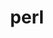 ---
title: "perl"
layout: cache
categories: [package, develop-2024-02-11]
meta: {"versions": ["5.38.0"], "compilers": ["apple-clang@=15.0.0", "cce@=15.0.1", "gcc@=10.3.0", "gcc@=11.1.0", "gcc@=11.4.0", "gcc@=12.3.0", "gcc@=7.3.1", "gcc@=7.5.0", "gcc@=9.4.0", "oneapi@=2024.0.0"], "oss": ["amzn2", "rhel8", "sle_hpc15", "ubuntu18.04", "ubuntu20.04", "ubuntu22.04", "ventura"], "platforms": ["darwin", "linux"], "targets": ["aarch64", "neoverse_n1", "neoverse_v1", "neoverse_v2", "ppc64le", "x86_64_v3", "x86_64_v4", "zen4"], "stacks": ["aws-isc", "aws-isc-aarch64", "build_systems", "data-vis-sdk", "developer-tools", "e4s", "e4s-cray-rhel", "e4s-cray-sles", "e4s-neoverse-v2", "e4s-neoverse_v1", "e4s-oneapi", "e4s-power", "e4s-rocm-external", "ml-darwin-aarch64-mps", "ml-linux-x86_64-cpu", "ml-linux-x86_64-cuda", "ml-linux-x86_64-rocm", "radiuss", "radiuss-aws", "radiuss-aws-aarch64", "root", "tutorial"], "num_specs": 15, "num_specs_by_stack": {"ml-darwin-aarch64-mps": 1, "root": 15, "aws-isc-aarch64": 2, "radiuss-aws-aarch64": 2, "radiuss-aws": 1, "aws-isc": 1, "e4s-cray-rhel": 1, "e4s-power": 1, "e4s-neoverse_v1": 1, "e4s-cray-sles": 1, "developer-tools": 1, "build_systems": 1, "radiuss": 1, "e4s-rocm-external": 1, "e4s": 1, "data-vis-sdk": 1, "e4s-neoverse-v2": 1, "tutorial": 2, "ml-linux-x86_64-cuda": 1, "ml-linux-x86_64-cpu": 1, "ml-linux-x86_64-rocm": 1, "e4s-oneapi": 1}}
spec_details: [{"hash": "ewnync2t5gzixwqwwtu7wlfjjcuakb4q", "compiler": "apple-clang@=15.0.0", "versions": ["5.38.0"], "os": "ventura", "platform": "darwin", "target": "aarch64", "variants": ["build_system=generic", "+cpanm", "+opcode", "+open", "patches=714e4d1", "+shared", "+threads"], "stacks": ["ml-darwin-aarch64-mps", "root"], "size": "-", "tarball": "https://binaries.spack.io/develop-2024-02-11/build_cache/darwin-ventura-aarch64/apple-clang-15.0.0/perl-5.38.0/darwin-ventura-aarch64-apple-clang-15.0.0-perl-5.38.0-ewnync2t5gzixwqwwtu7wlfjjcuakb4q.spack"}, {"hash": "jdaskbvzt25rbapu7ttfcri535qjrcqk", "compiler": "gcc@=7.3.1", "versions": ["5.38.0"], "os": "amzn2", "platform": "linux", "target": "aarch64", "variants": ["build_system=generic", "+cpanm", "+opcode", "+open", "patches=714e4d1", "+shared", "+threads"], "stacks": ["aws-isc-aarch64", "radiuss-aws-aarch64", "root"], "size": "-", "tarball": "https://binaries.spack.io/develop-2024-02-11/build_cache/linux-amzn2-aarch64/gcc-7.3.1/perl-5.38.0/linux-amzn2-aarch64-gcc-7.3.1-perl-5.38.0-jdaskbvzt25rbapu7ttfcri535qjrcqk.spack"}, {"hash": "yl55brj7xnujzudegxhdfjzbwmv75ils", "compiler": "gcc@=7.3.1", "versions": ["5.38.0"], "os": "amzn2", "platform": "linux", "target": "neoverse_n1", "variants": ["build_system=generic", "+cpanm", "+opcode", "+open", "patches=714e4d1", "+shared", "+threads"], "stacks": ["aws-isc-aarch64", "radiuss-aws-aarch64", "root"], "size": "-", "tarball": "https://binaries.spack.io/develop-2024-02-11/build_cache/linux-amzn2-neoverse_n1/gcc-7.3.1/perl-5.38.0/linux-amzn2-neoverse_n1-gcc-7.3.1-perl-5.38.0-yl55brj7xnujzudegxhdfjzbwmv75ils.spack"}, {"hash": "3merd2dta22phgewa7gm7ubaxqod6mny", "compiler": "gcc@=7.3.1", "versions": ["5.38.0"], "os": "amzn2", "platform": "linux", "target": "x86_64_v3", "variants": ["build_system=generic", "+cpanm", "+opcode", "+open", "patches=714e4d1", "+shared", "+threads"], "stacks": ["radiuss-aws", "aws-isc", "root"], "size": "-", "tarball": "https://binaries.spack.io/develop-2024-02-11/build_cache/linux-amzn2-x86_64_v3/gcc-7.3.1/perl-5.38.0/linux-amzn2-x86_64_v3-gcc-7.3.1-perl-5.38.0-3merd2dta22phgewa7gm7ubaxqod6mny.spack"}, {"hash": "bkbx6j72kgcsctjgjgpibssu2spdergz", "compiler": "cce@=15.0.1", "versions": ["5.38.0"], "os": "rhel8", "platform": "linux", "target": "zen4", "variants": ["build_system=generic", "+cpanm", "+opcode", "+open", "patches=714e4d1", "+shared", "+threads"], "stacks": ["e4s-cray-rhel", "root"], "size": "-", "tarball": "https://binaries.spack.io/develop-2024-02-11/build_cache/linux-rhel8-zen4/cce-15.0.1/perl-5.38.0/linux-rhel8-zen4-cce-15.0.1-perl-5.38.0-bkbx6j72kgcsctjgjgpibssu2spdergz.spack"}, {"hash": "ebxrwyvvlos3lcqrbl5xhp6lwavmdlyb", "compiler": "gcc@=9.4.0", "versions": ["5.38.0"], "os": "ubuntu20.04", "platform": "linux", "target": "ppc64le", "variants": ["build_system=generic", "+cpanm", "+opcode", "+open", "patches=714e4d1", "+shared", "+threads"], "stacks": ["e4s-power", "root"], "size": "-", "tarball": "https://binaries.spack.io/develop-2024-02-11/build_cache/linux-ubuntu20.04-ppc64le/gcc-9.4.0/perl-5.38.0/linux-ubuntu20.04-ppc64le-gcc-9.4.0-perl-5.38.0-ebxrwyvvlos3lcqrbl5xhp6lwavmdlyb.spack"}, {"hash": "x55g2ybsubgfoldtbm4ap7nvjhxpsmwr", "compiler": "gcc@=11.4.0", "versions": ["5.38.0"], "os": "ubuntu20.04", "platform": "linux", "target": "neoverse_v1", "variants": ["build_system=generic", "+cpanm", "+opcode", "+open", "patches=714e4d1", "+shared", "+threads"], "stacks": ["e4s-neoverse_v1", "root"], "size": "-", "tarball": "https://binaries.spack.io/develop-2024-02-11/build_cache/linux-ubuntu20.04-neoverse_v1/gcc-11.4.0/perl-5.38.0/linux-ubuntu20.04-neoverse_v1-gcc-11.4.0-perl-5.38.0-x55g2ybsubgfoldtbm4ap7nvjhxpsmwr.spack"}, {"hash": "i2fknuxoelf36f3ug4mzsvsxpdz5dpp7", "compiler": "gcc@=10.3.0", "versions": ["5.38.0"], "os": "sle_hpc15", "platform": "linux", "target": "x86_64_v4", "variants": ["build_system=generic", "+cpanm", "+opcode", "+open", "patches=714e4d1", "+shared", "+threads"], "stacks": ["e4s-cray-sles", "root"], "size": "-", "tarball": "https://binaries.spack.io/develop-2024-02-11/build_cache/linux-sle_hpc15-x86_64_v4/gcc-10.3.0/perl-5.38.0/linux-sle_hpc15-x86_64_v4-gcc-10.3.0-perl-5.38.0-i2fknuxoelf36f3ug4mzsvsxpdz5dpp7.spack"}, {"hash": "fqhkdt7qnj5pnv3ihcbvvq4ay5vllr6w", "compiler": "gcc@=7.5.0", "versions": ["5.38.0"], "os": "ubuntu18.04", "platform": "linux", "target": "x86_64_v3", "variants": ["build_system=generic", "+cpanm", "+opcode", "+open", "patches=714e4d1", "+shared", "+threads"], "stacks": ["developer-tools", "build_systems", "root", "radiuss"], "size": "-", "tarball": "https://binaries.spack.io/develop-2024-02-11/build_cache/linux-ubuntu18.04-x86_64_v3/gcc-7.5.0/perl-5.38.0/linux-ubuntu18.04-x86_64_v3-gcc-7.5.0-perl-5.38.0-fqhkdt7qnj5pnv3ihcbvvq4ay5vllr6w.spack"}, {"hash": "oefin4l5kkjku3pgoaobhtakvugt2k5e", "compiler": "gcc@=11.4.0", "versions": ["5.38.0"], "os": "ubuntu20.04", "platform": "linux", "target": "x86_64_v3", "variants": ["build_system=generic", "+cpanm", "+opcode", "+open", "patches=714e4d1", "+shared", "+threads"], "stacks": ["e4s-rocm-external", "root", "e4s"], "size": "-", "tarball": "https://binaries.spack.io/develop-2024-02-11/build_cache/linux-ubuntu20.04-x86_64_v3/gcc-11.4.0/perl-5.38.0/linux-ubuntu20.04-x86_64_v3-gcc-11.4.0-perl-5.38.0-oefin4l5kkjku3pgoaobhtakvugt2k5e.spack"}, {"hash": "vhpe2shqq3uhoteitfemu5gwyuw7viwy", "compiler": "gcc@=11.1.0", "versions": ["5.38.0"], "os": "ubuntu20.04", "platform": "linux", "target": "x86_64_v3", "variants": ["build_system=generic", "+cpanm", "+opcode", "+open", "patches=714e4d1", "+shared", "+threads"], "stacks": ["root", "data-vis-sdk"], "size": "-", "tarball": "https://binaries.spack.io/develop-2024-02-11/build_cache/linux-ubuntu20.04-x86_64_v3/gcc-11.1.0/perl-5.38.0/linux-ubuntu20.04-x86_64_v3-gcc-11.1.0-perl-5.38.0-vhpe2shqq3uhoteitfemu5gwyuw7viwy.spack"}, {"hash": "g46x2jiadamh3sxuolsctsmmbpmy2opb", "compiler": "gcc@=11.4.0", "versions": ["5.38.0"], "os": "ubuntu22.04", "platform": "linux", "target": "neoverse_v2", "variants": ["build_system=generic", "+cpanm", "+opcode", "+open", "patches=714e4d1", "+shared", "+threads"], "stacks": ["e4s-neoverse-v2", "root"], "size": "-", "tarball": "https://binaries.spack.io/develop-2024-02-11/build_cache/linux-ubuntu22.04-neoverse_v2/gcc-11.4.0/perl-5.38.0/linux-ubuntu22.04-neoverse_v2-gcc-11.4.0-perl-5.38.0-g46x2jiadamh3sxuolsctsmmbpmy2opb.spack"}, {"hash": "q76nl6b42vuai5isabigivvpjat5lm7d", "compiler": "gcc@=11.4.0", "versions": ["5.38.0"], "os": "ubuntu22.04", "platform": "linux", "target": "x86_64_v3", "variants": ["build_system=generic", "+cpanm", "+opcode", "+open", "patches=714e4d1", "+shared", "+threads"], "stacks": ["tutorial", "ml-linux-x86_64-cuda", "ml-linux-x86_64-cpu", "ml-linux-x86_64-rocm", "root"], "size": "-", "tarball": "https://binaries.spack.io/develop-2024-02-11/build_cache/linux-ubuntu22.04-x86_64_v3/gcc-11.4.0/perl-5.38.0/linux-ubuntu22.04-x86_64_v3-gcc-11.4.0-perl-5.38.0-q76nl6b42vuai5isabigivvpjat5lm7d.spack"}, {"hash": "kv42s4g23zpf56sxldjmzsa7imzolix4", "compiler": "oneapi@=2024.0.0", "versions": ["5.38.0"], "os": "ubuntu22.04", "platform": "linux", "target": "x86_64_v3", "variants": ["build_system=generic", "+cpanm", "+opcode", "+open", "patches=714e4d1", "+shared", "+threads"], "stacks": ["e4s-oneapi", "root"], "size": "-", "tarball": "https://binaries.spack.io/develop-2024-02-11/build_cache/linux-ubuntu22.04-x86_64_v3/oneapi-2024.0.0/perl-5.38.0/linux-ubuntu22.04-x86_64_v3-oneapi-2024.0.0-perl-5.38.0-kv42s4g23zpf56sxldjmzsa7imzolix4.spack"}, {"hash": "hz5mthhpdmvrtf4pilzbmibzbtqvotw7", "compiler": "gcc@=12.3.0", "versions": ["5.38.0"], "os": "ubuntu22.04", "platform": "linux", "target": "x86_64_v3", "variants": ["build_system=generic", "+cpanm", "+opcode", "+open", "patches=714e4d1", "+shared", "+threads"], "stacks": ["root", "tutorial"], "size": "-", "tarball": "https://binaries.spack.io/develop-2024-02-11/build_cache/linux-ubuntu22.04-x86_64_v3/gcc-12.3.0/perl-5.38.0/linux-ubuntu22.04-x86_64_v3-gcc-12.3.0-perl-5.38.0-hz5mthhpdmvrtf4pilzbmibzbtqvotw7.spack"}]
---